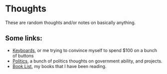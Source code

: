 # Thoughts
These are random thoughts and/or notes on basically anything.

## Some links:
* [Keyboards](keyboards), or me trying to convince myself to spend $100 on a bunch of buttons
* [Politics](politics), a bunch of politics thoughts on government ability, and projects.
* [Book List](/books/), my books that I have been reading.